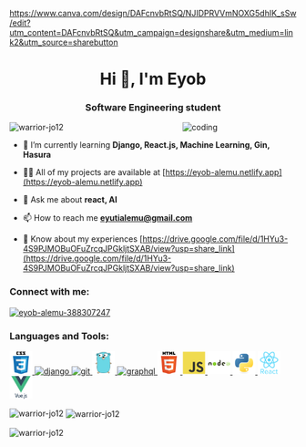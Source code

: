 https://www.canva.com/design/DAFcnvbRtSQ/NJIDPRVVmNOXG5dhIK_sSw/edit?utm_content=DAFcnvbRtSQ&utm_campaign=designshare&utm_medium=link2&utm_source=sharebutton
<h1 align="center">Hi 👋, I'm Eyob</h1>
<h3 align="center">Software Engineering student</h3>
<img align="right" alt="coding" width="200" src="https://cdn.dribbble.com/users/1162077/screenshots/3848914/programmer.gif" />


<p align="left"> <img src="https://komarev.com/ghpvc/?username=warrior-jo12&label=Profile%20views&color=0e75b6&style=flat" alt="warrior-jo12" /> </p>

- 🌱 I’m currently learning **Django, React.js, Machine Learning, Gin, Hasura**

- 👨‍💻 All of my projects are available at [https://eyob-alemu.netlify.app](https://eyob-alemu.netlify.app)

- 💬 Ask me about **react, AI**

- 📫 How to reach me **eyutialemu@gmail.com**

- 📄 Know about my experiences [https://drive.google.com/file/d/1HYu3-4S9PJMOBuOFuZrcqJPGkljtSXAB/view?usp=share_link](https://drive.google.com/file/d/1HYu3-4S9PJMOBuOFuZrcqJPGkljtSXAB/view?usp=share_link)

<h3 align="left">Connect with me:</h3>
<p align="left">
<a href="https://linkedin.com/in/eyob-alemu-388307247" target="blank"><img align="center" src="https://raw.githubusercontent.com/rahuldkjain/github-profile-readme-generator/master/src/images/icons/Social/linked-in-alt.svg" alt="eyob-alemu-388307247" height="30" width="40" /></a>
</p>

<h3 align="left">Languages and Tools:</h3>
<p align="left"> <a href="https://www.w3schools.com/css/" target="_blank" rel="noreferrer"> <img src="https://raw.githubusercontent.com/devicons/devicon/master/icons/css3/css3-original-wordmark.svg" alt="css3" width="40" height="40"/> </a> <a href="https://www.djangoproject.com/" target="_blank" rel="noreferrer"> <img src="https://cdn.worldvectorlogo.com/logos/django.svg" alt="django" width="40" height="40"/> </a> <a href="https://git-scm.com/" target="_blank" rel="noreferrer"> <img src="https://www.vectorlogo.zone/logos/git-scm/git-scm-icon.svg" alt="git" width="40" height="40"/> </a> <a href="https://golang.org" target="_blank" rel="noreferrer"> <img src="https://raw.githubusercontent.com/devicons/devicon/master/icons/go/go-original.svg" alt="go" width="40" height="40"/> </a> <a href="https://graphql.org" target="_blank" rel="noreferrer"> <img src="https://www.vectorlogo.zone/logos/graphql/graphql-icon.svg" alt="graphql" width="40" height="40"/> </a> <a href="https://www.w3.org/html/" target="_blank" rel="noreferrer"> <img src="https://raw.githubusercontent.com/devicons/devicon/master/icons/html5/html5-original-wordmark.svg" alt="html5" width="40" height="40"/> </a> <a href="https://developer.mozilla.org/en-US/docs/Web/JavaScript" target="_blank" rel="noreferrer"> <img src="https://raw.githubusercontent.com/devicons/devicon/master/icons/javascript/javascript-original.svg" alt="javascript" width="40" height="40"/> </a> <a href="https://nodejs.org" target="_blank" rel="noreferrer"> <img src="https://raw.githubusercontent.com/devicons/devicon/master/icons/nodejs/nodejs-original-wordmark.svg" alt="nodejs" width="40" height="40"/> </a> <a href="https://www.python.org" target="_blank" rel="noreferrer"> <img src="https://raw.githubusercontent.com/devicons/devicon/master/icons/python/python-original.svg" alt="python" width="40" height="40"/> </a> <a href="https://reactjs.org/" target="_blank" rel="noreferrer"> <img src="https://raw.githubusercontent.com/devicons/devicon/master/icons/react/react-original-wordmark.svg" alt="react" width="40" height="40"/> </a> <a href="https://vuejs.org/" target="_blank" rel="noreferrer"> <img src="https://raw.githubusercontent.com/devicons/devicon/master/icons/vuejs/vuejs-original-wordmark.svg" alt="vuejs" width="40" height="40"/> </a> </p>

<p><img align="left" src="https://github-readme-stats.vercel.app/api/top-langs?username=warrior-jo12&show_icons=true&locale=en&layout=compact" alt="warrior-jo12" /></p>

<p>&nbsp;<img align="center" src="https://github-readme-stats.vercel.app/api?username=warrior-jo12&show_icons=true&locale=en" alt="warrior-jo12" /></p>

<p><img align="center" src="https://github-readme-streak-stats.herokuapp.com/?user=warrior-jo12&" alt="warrior-jo12" /></p>

